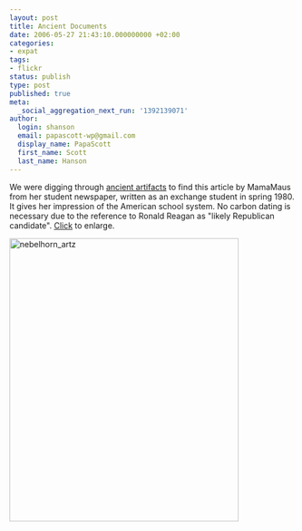 ```yaml
---
layout: post
title: Ancient Documents
date: 2006-05-27 21:43:10.000000000 +02:00
categories:
- expat
tags:
- flickr
status: publish
type: post
published: true
meta:
  _social_aggregation_next_run: '1392139071'
author:
  login: shanson
  email: papascott-wp@gmail.com
  display_name: PapaScott
  first_name: Scott
  last_name: Hanson
---
```

<p>We were digging through <a href="http://www.papascott.de/archives/2006/05/27/ancient-history/">ancient artifacts</a> to find this article by MamaMaus from her student newspaper, written as an exchange student in spring 1980. It gives her impression of the American school system. No carbon dating is necessary due to the reference to Ronald Reagan as "likely Republican candidate". <a href="http://www.flickr.com/photo_zoom.gne?id=154297091&size=o" title="Photo Sharing">Click</a> to enlarge.</p>
<p><a href="http://www.flickr.com/photo_zoom.gne?id=154297091&size=o" title="Photo Sharing"><img src="http://static.flickr.com/69/154297091_38387d7e61.jpg" width="404" height="500" alt="nebelhorn_artz" /></a></p>

